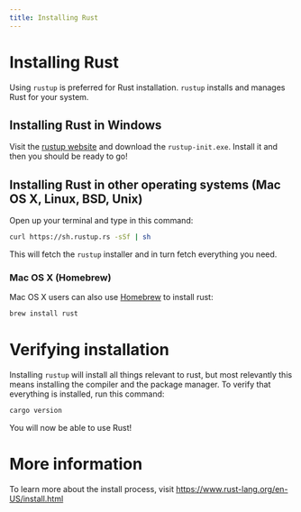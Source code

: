 ```yaml
---
title: Installing Rust
---
```


# Installing Rust

Using `rustup` is preferred for Rust installation. `rustup` installs and manages Rust for your system.

## Installing Rust in Windows

Visit the [rustup website](https://rustup.rs) and download the `rustup-init.exe`. Install it and then you should be ready to go!

## Installing Rust in other operating systems (Mac OS X, Linux, BSD, Unix)

Open up your terminal and type in this command:

```sh
curl https://sh.rustup.rs -sSf | sh
```

This will fetch the `rustup` installer and in turn fetch everything you need.

### Mac OS X (Homebrew)

Mac OS X users can also use [Homebrew](https://brew.sh/) to install rust:
```sh
brew install rust
```

# Verifying installation

Installing `rustup` will install all things relevant to rust, but most relevantly this means installing the compiler and the package manager. To verify that everything is installed, run this command:

```sh
cargo version
```

You will now be able to use Rust!

# More information

To learn more about the install process, visit
https://www.rust-lang.org/en-US/install.html
